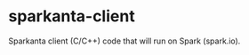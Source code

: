 sparkanta-client
================

Sparkanta client (C/C++) code that will run on Spark (spark.io).

